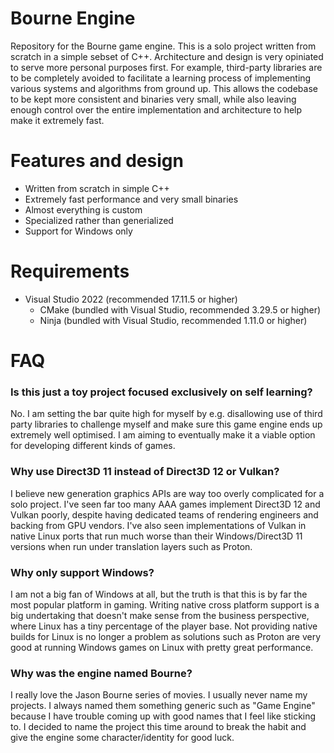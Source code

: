 Bourne Engine
=============
Repository for the Bourne game engine. This is a solo project written from scratch in a simple sebset of C++. Architecture and design is very opiniated to serve more personal purposes first. For example, third-party libraries are to be completely avoided to facilitate a learning process of implementing various systems and algorithms from ground up. This allows the codebase to be kept more consistent and binaries very small, while also leaving enough control over the entire implementation and architecture to help make it extremely fast.

# Features and design
- Written from scratch in simple C++
- Extremely fast performance and very small binaries
- Almost everything is custom
- Specialized rather than generialized
- Support for Windows only

# Requirements
- Visual Studio 2022 (recommended 17.11.5 or higher)
  - CMake (bundled with Visual Studio, recommended 3.29.5 or higher)
  - Ninja (bundled with Visual Studio, recommended 1.11.0 or higher)

# FAQ
### Is this just a toy project focused exclusively on self learning?
No. I am setting the bar quite high for myself by e.g. disallowing use of third party libraries to challenge myself and make sure this game engine ends up extremely well optimised. I am aiming to eventually make it a viable option for developing different kinds of games.

### Why use Direct3D 11 instead of Direct3D 12 or Vulkan?
I believe new generation graphics APIs are way too overly complicated for a solo project. I've seen far too many AAA games implement Direct3D 12 and Vulkan poorly, despite having dedicated teams of rendering engineers and backing from GPU vendors. I've also seen implementations of Vulkan in native Linux ports that run much worse than their Windows/Direct3D 11 versions when run under translation layers such as Proton.

### Why only support Windows?
I am not a big fan of Windows at all, but the truth is that this is by far the most popular platform in gaming. Writing native cross platform support is a big undertaking that doesn't make sense from the business perspective, where Linux has a tiny percentage of the player base. Not providing native builds for Linux is no longer a problem as solutions such as Proton are very good at running Windows games on Linux with pretty great performance.

### Why was the engine named Bourne?
I really love the Jason Bourne series of movies. I usually never name my projects. I always named them something generic such as "Game Engine" because I have trouble coming up with good names that I feel like sticking to. I decided to name the project this time around to break the habit and give the engine some character/identity for good luck.
